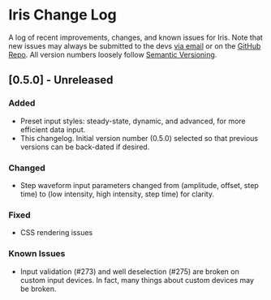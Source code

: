 # Iris Change Log
A log of recent improvements, changes, and known issues for Iris. Note that new issues may always be submitted to the devs [via email](mailto:iris-devs@rice.edu) or on the [GitHub Repo](https://github.com/rice-bioe/Iris). All version numbers loosely follow [Semantic Versioning](http://semver.org/).

<!---
NOTE:
This document follows semi-standard conventions for a changelog laid out here: http://keepachangelog.com/
Namely:
- Releases are listed in reverse-chronological order
- Dates are formatted: YYYY-MM-DD
- Semantic versioning is loosely followed, in the sense of [MAJOR RELEASE].[MINOR RELEASE].[PATCH]
- Updates group changes into the following groups:
    - Added
    - Changed
    - Removed
    - Fixed
    - Known Issues

Versions are only officially incremented upon publication on the gh-pages GitHub branch.
-->

## [0.5.0] - Unreleased
### Added
- Preset input styles: steady-state, dynamic, and advanced, for more efficient data input.
- This changelog. Initial version number (0.5.0) selected so that previous versions can be back-dated if desired.

### Changed
- Step waveform input parameters changed from (amplitude, offset, step time) to (low intensity, high intensity, step time) for clarity.

### Fixed
- CSS rendering issues

### Known Issues
- Input validation (#273) and well deselection (#275) are broken on custom input devices. In fact, many things about custom devices may be broken.
